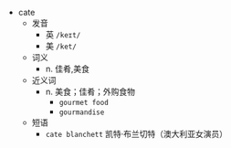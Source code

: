 - cate
  - 发音
    - 英 `/keɪt/`
    - 美 `/ket/`
  - 词义
    - n. 佳肴,美食
  - 近义词
    - n. 美食；佳肴；外购食物
      - `gourmet food`
      - `gourmandise`
  - 短语
    - `cate blanchett` 凯特·布兰切特（澳大利亚女演员） 
